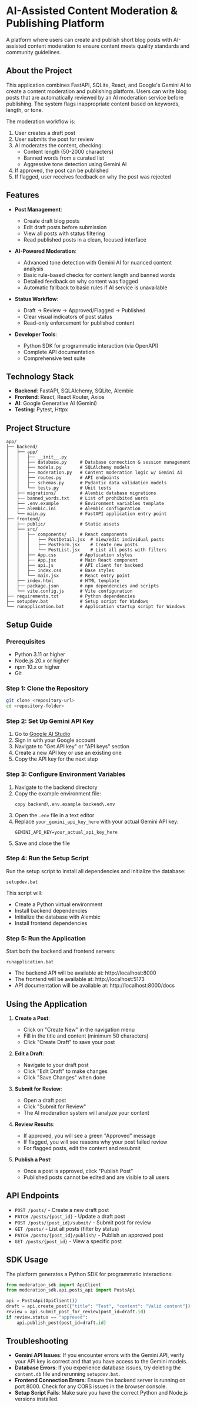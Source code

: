 # AI-Assisted Content Moderation & Publishing Platform

A platform where users can create and publish short blog posts with AI-assisted content moderation to ensure content meets quality standards and community guidelines.

## About the Project

This application combines FastAPI, SQLite, React, and Google's Gemini AI to create a content moderation and publishing platform. Users can write blog posts that are automatically reviewed by an AI moderation service before publishing. The system flags inappropriate content based on keywords, length, or tone.

The moderation workflow is:
1. User creates a draft post
2. User submits the post for review
3. AI moderates the content, checking:
   - Content length (50-2000 characters)
   - Banned words from a curated list
   - Aggressive tone detection using Gemini AI
4. If approved, the post can be published
5. If flagged, user receives feedback on why the post was rejected

## Features

- **Post Management**:
  - Create draft blog posts
  - Edit draft posts before submission
  - View all posts with status filtering
  - Read published posts in a clean, focused interface

- **AI-Powered Moderation**:
  - Advanced tone detection with Gemini AI for nuanced content analysis
  - Basic rule-based checks for content length and banned words
  - Detailed feedback on why content was flagged
  - Automatic fallback to basic rules if AI service is unavailable

- **Status Workflow**:
  - Draft → Review → Approved/Flagged → Published
  - Clear visual indicators of post status
  - Read-only enforcement for published content

- **Developer Tools**:
  - Python SDK for programmatic interaction (via OpenAPI)
  - Complete API documentation
  - Comprehensive test suite

## Technology Stack

- **Backend**: FastAPI, SQLAlchemy, SQLite, Alembic
- **Frontend**: React, React Router, Axios
- **AI**: Google Generative AI (Gemini)
- **Testing**: Pytest, Httpx

## Project Structure

```
app/
├── backend/
│   ├── app/
│   │   ├── __init__.py
│   │   ├── database.py     # Database connection & session management
│   │   ├── models.py       # SQLAlchemy models
│   │   ├── moderation.py   # Content moderation logic w/ Gemini AI
│   │   ├── routes.py       # API endpoints
│   │   ├── schemas.py      # Pydantic data validation models
│   │   └── tests.py        # Unit tests
│   ├── migrations/         # Alembic database migrations
│   ├── banned_words.txt    # List of prohibited words
│   ├── .env.example        # Environment variables template
│   ├── alembic.ini         # Alembic configuration
│   └── main.py             # FastAPI application entry point
├── frontend/
│   ├── public/             # Static assets
│   ├── src/
│   │   ├── components/     # React components
│   │   │   ├── PostDetail.jsx  # View/edit individual posts
│   │   │   ├── PostForm.jsx    # Create new posts
│   │   │   └── PostList.jsx    # List all posts with filters
│   │   ├── App.css         # Application styles
│   │   ├── App.jsx         # Main React component
│   │   ├── api.js          # API client for backend
│   │   ├── index.css       # Base styles
│   │   └── main.jsx        # React entry point
│   ├── index.html          # HTML template
│   ├── package.json        # npm dependencies and scripts
│   └── vite.config.js      # Vite configuration
├── requirements.txt        # Python dependencies
├── setupdev.bat            # Setup script for Windows
└── runapplication.bat      # Application startup script for Windows
```

## Setup Guide

### Prerequisites

- Python 3.11 or higher
- Node.js 20.x or higher
- npm 10.x or higher
- Git

### Step 1: Clone the Repository

```bash
git clone <repository-url>
cd <repository-folder>
```

### Step 2: Set Up Gemini API Key

1. Go to [Google AI Studio](https://ai.google.dev/)
2. Sign in with your Google account
3. Navigate to "Get API key" or "API keys" section
4. Create a new API key or use an existing one
5. Copy the API key for the next step

### Step 3: Configure Environment Variables

1. Navigate to the backend directory
2. Copy the example environment file:
   ```
   copy backend\.env.example backend\.env
   ```
3. Open the `.env` file in a text editor
4. Replace `your_gemini_api_key_here` with your actual Gemini API key:
   ```
   GEMINI_API_KEY=your_actual_api_key_here
   ```
5. Save and close the file

### Step 4: Run the Setup Script

Run the setup script to install all dependencies and initialize the database:

```
setupdev.bat
```

This script will:
- Create a Python virtual environment
- Install backend dependencies
- Initialize the database with Alembic
- Install frontend dependencies

### Step 5: Run the Application

Start both the backend and frontend servers:

```
runapplication.bat
```

- The backend API will be available at: http://localhost:8000
- The frontend will be available at: http://localhost:5173
- API documentation will be available at: http://localhost:8000/docs

## Using the Application

1. **Create a Post**:
   - Click on "Create New" in the navigation menu
   - Fill in the title and content (minimum 50 characters)
   - Click "Create Draft" to save your post

2. **Edit a Draft**:
   - Navigate to your draft post
   - Click "Edit Draft" to make changes
   - Click "Save Changes" when done

3. **Submit for Review**:
   - Open a draft post
   - Click "Submit for Review"
   - The AI moderation system will analyze your content

4. **Review Results**:
   - If approved, you will see a green "Approved" message
   - If flagged, you will see reasons why your post failed review
   - For flagged posts, edit the content and resubmit

5. **Publish a Post**:
   - Once a post is approved, click "Publish Post"
   - Published posts cannot be edited and are visible to all users

## API Endpoints

- `POST /posts/` - Create a new draft post
- `PATCH /posts/{post_id}` - Update a draft post
- `POST /posts/{post_id}/submit/` - Submit post for review
- `GET /posts/` - List all posts (filter by status)
- `PATCH /posts/{post_id}/publish/` - Publish an approved post
- `GET /posts/{post_id}` - View a specific post

## SDK Usage

The platform generates a Python SDK for programmatic interactions:

```python
from moderation_sdk import ApiClient
from moderation_sdk.api.posts_api import PostsApi

api = PostsApi(ApiClient())
draft = api.create_post({"title": "Test", "content": "Valid content"})
review = api.submit_post_for_review(post_id=draft.id)
if review.status == "approved":
    api.publish_post(post_id=draft.id)
```

## Troubleshooting

- **Gemini API Issues**: If you encounter errors with the Gemini API, verify your API key is correct and that you have access to the Gemini models.
- **Database Errors**: If you experience database issues, try deleting the `content.db` file and rerunning `setupdev.bat`.
- **Frontend Connection Errors**: Ensure the backend server is running on port 8000. Check for any CORS issues in the browser console.
- **Setup Script Fails**: Make sure you have the correct Python and Node.js versions installed.
